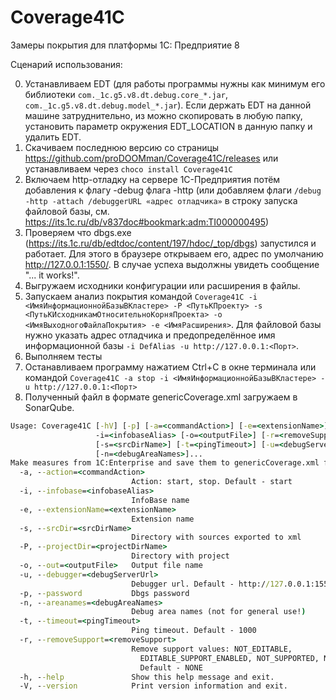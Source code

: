 # Coverage41C
Замеры покрытия для платформы 1С: Предприятие 8

Сценарий использования:

0) Устанавливаем EDT (для работы программы нужны как минимум его библиотеки ```com._1c.g5.v8.dt.debug.core_*.jar```, ```com._1c.g5.v8.dt.debug.model_*.jar```). Если держать EDT на данной машине затруднительно, из можно скопировать в любую папку, установить параметр окружения EDT_LOCATION в данную папку и удалить EDT.
1) Скачиваем последнюю версию со страницы https://github.com/proDOOMman/Coverage41C/releases или устанавливаем через ```choco install Coverage41C```
2) Включаем http-отладку на сервере 1С-Предприятия потём добавления к флагу -debug флага -http (или добавляем флаги ```/debug -http -attach /debuggerURL «адрес отладчика»``` в строку запуска файловой базы, см. https://its.1c.ru/db/v837doc#bookmark:adm:TI000000495)
3) Проверяем что dbgs.exe (https://its.1c.ru/db/edtdoc/content/197/hdoc/_top/dbgs) запустился и работает. Для этого в браузере открываем его, адрес по умолчанию http://127.0.0.1:1550/. В случае успеха выдолжны увидеть сообщение "... it works!".
4) Выгружаем исходники конфигурации или расширения в файлы.
5) Запускаем анализ покрытия командой ```Coverage41C -i <ИмяИнформационнойБазыВКластере> -P <ПутьКПроекту> -s <ПутьКИсходникамОтносительноКорняПроекта> -o <ИмяВыходногоФайлаПокрытия> -e <ИмяРасширения>```. Для файловой базы нужно указать адрес отладчика и предопределённое имя информационной базы ```-i DefAlias -u http://127.0.0.1:<Порт>```.
6) Выполняем тесты
7) Останавливаем программу нажатием Ctrl+C в окне терминала или командой ```Coverage41C -a stop -i <ИмяИнформационнойБазыВКластере> -u http://127.0.0.1:<Порт>```
8) Полученный файл в формате genericCoverage.xml загружаем в SonarQube.

```cmd
Usage: Coverage41C [-hV] [-p] [-a=<commandAction>] [-e=<extensionName>]
                   -i=<infobaseAlias> [-o=<outputFile>] [-r=<removeSupport>]
                   [-s=<srcDirName>] [-t=<pingTimeout>] [-u=<debugServerUrl>]
                   [-n=<debugAreaNames>]...
Make measures from 1C:Enterprise and save them to genericCoverage.xml file
  -a, --action=<commandAction>
                           Action: start, stop. Default - start
  -i, --infobase=<infobaseAlias>
                           InfoBase name
  -e, --extensionName=<extensionName>
                           Extension name
  -s, --srcDir=<srcDirName>
                           Directory with sources exported to xml
  -P, --projectDir=<projectDirName>
                           Directory with project
  -o, --out=<outputFile>   Output file name
  -u, --debugger=<debugServerUrl>
                           Debugger url. Default - http://127.0.0.1:1550/
  -p, --password           Dbgs password
  -n, --areanames=<debugAreaNames>
                           Debug area names (not for general use!)
  -t, --timeout=<pingTimeout>
                           Ping timeout. Default - 1000
  -r, --removeSupport=<removeSupport>
                           Remove support values: NOT_EDITABLE,
                             EDITABLE_SUPPORT_ENABLED, NOT_SUPPORTED, NONE.
                             Default - NONE
  -h, --help               Show this help message and exit.
  -V, --version            Print version information and exit.
```
